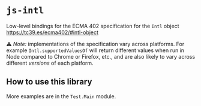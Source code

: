 # `js-intl`

Low-level bindings for the ECMA 402 specification for the `Intl` object https://tc39.es/ecma402/#intl-object

:warning: _Note:_ implementations of the specification vary across platforms. For example `Intl.supportedValuesOf` will return different values when run in Node compared to Chrome or Firefox, etc., and are also likely to vary across different _versions_ of each platform.

## How to use this library

<!-- EXAMPLE -->

More examples are in the `Test.Main` module.
